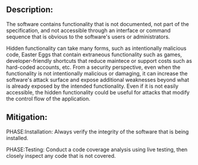 ## Description:

The software contains functionality that is not documented, not part of the specification, and not accessible through an interface or command sequence that is obvious to the software's users or administrators.

Hidden functionality can take many forms, such as intentionally malicious code, Easter Eggs that contain extraneous functionality such as games, developer-friendly shortcuts that reduce maintece or support costs such as hard-coded accounts, etc. From a security perspective, even when the functionality is not intentionally malicious or damaging, it can increase the software's attack surface and expose additional weaknesses beyond what is already exposed by the intended functionality. Even if it is not easily accessible, the hidden functionality could be useful for attacks that modify the control flow of the application.

## Mitigation:


PHASE:Installation:
Always verify the integrity of the software that is being installed.

PHASE:Testing:
Conduct a code coverage analysis using live testing, then closely inspect any code that is not covered.

